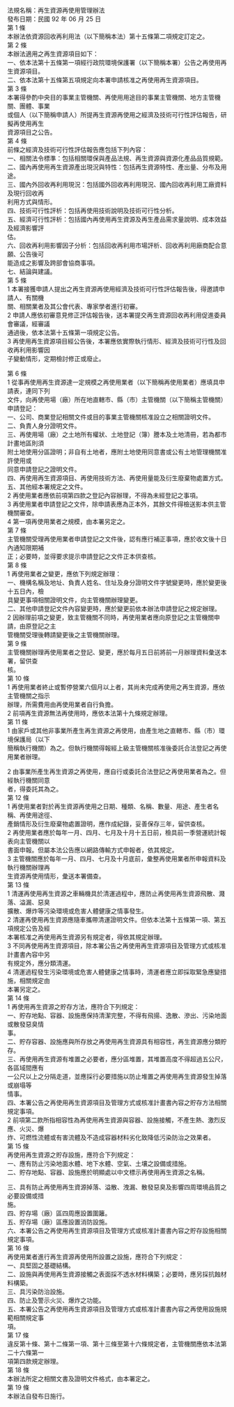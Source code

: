 法規名稱：再生資源再使用管理辦法  
發布日期：民國 92 年 06 月 25 日  
第 1 條  
本辦法依資源回收再利用法（以下簡稱本法）第十五條第二項規定訂定之。  
第 2 條  
本辦法適用之再生資源項目如下：  
一、依本法第十五條第一項經行政院環境保護署（以下簡稱本署）公告之再使用再生資源項目。  
二、依本法第十五條第五項規定向本署申請核准之再使用再生資源項目。  
第 3 條  
本署得參酌中央目的事業主管機關、再使用用途目的事業主管機關、地方主管機關、團體、事業  
或個人（以下簡稱申請人）所提再生資源再使用之經濟及技術可行性評估報告，研擬再使用再生  
資源項目之公告。  
第 4 條  
前條之經濟及技術可行性評估報告應包括下列內容：  
一、相關法令標準：包括相關環保與產品法規、再生資源與資源化產品品質規範。  
二、國內再使用再生資源產出現況與特性：包括再生資源特性、產出量、分布及用途。  
三、國內外回收再利用現況：包括國外回收再利用現況、國內回收再利用工廠資料及現行回收再  
利用方式與情形。  
四、技術可行性評析：包括再使用技術說明及技術可行性分析。  
五、經濟可行性評析：包括國內再使用再生資源及再生產品需求量說明、成本效益及經濟影響評  
估。  
六、回收再利用影響因子分析：包括回收再利用市場評析、回收再利用廠商配合意願、公告後可  
能造成之影響及跨部會協商事項。  
七、結論與建議。  
第 5 條  
1 本署接獲申請人提出之再生資源再使用經濟及技術可行性評估報告後，得邀請申請人、有關機  
關、相關業者及其公會代表、專家學者進行初審。  
2 申請人應依初審意見修正評估報告後，送本署提交再生資源回收再利用促進委員會審議，經審議  
通過後，依本法第十五條第一項規定公告。  
3 再使用再生資源項目經公告後，本署應依實際執行情形、經濟及技術可行性及回收再利用影響因  
子變動情形，定期檢討修正或廢止。  


第 6 條  
1 從事再使用再生資源達一定規模之再使用業者（以下簡稱再使用業者）應填具申請表，連同下列  
文件，向再使用場（廠）所在地直轄市、縣（市）主管機關（以下簡稱主管機關）申請登記：  
一、公司、商業登記相關文件或目的事業主管機關核准設立之相關證明文件。  
二、負責人身分證明文件。  
三、再使用場（廠）之土地所有權狀、土地登記（簿）謄本及土地清冊，若為都市計畫地區則須  
附土地使用分區證明；非自有土地者，應附土地使用同意書或公有土地管理機關准許使用或  
同意申請登記之證明文件。  
四、再使用再生資源項目、再使用技術方法、再使用量能及衍生廢棄物處置方式。  
五、其他經本署規定之文件。  
2 再使用業者應依前項第四款之登記內容辦理，不得為未經登記之事項。  
3 再使用業者申請登記之文件，除申請表應為正本外，其餘文件得檢送影本供主管機關審查。  
4 第一項再使用業者之規模，由本署另定之。  
第 7 條  
主管機關受理再使用業者申請登記之文件後，認有應行補正事項，應於收文後十日內通知限期補  
正；必要時，並得要求提示申請登記之文件正本供查核。  
第 8 條  
1 再使用業者之變更，應依下列規定辦理：  
一、機構名稱及地址、負責人姓名、住址及身分證明文件字號變更時，應於變更後十五日內，檢  
具變更事項相關證明文件，向主管機關辦理變更。  
二、其他申請登記文件內容變更時，應於變更前依本辦法申請登記之規定辦理。  
2 因辦理前項之變更，致主管機關不同時，再使用業者應向原登記之主管機關申請，由原登記之主  
管機關受理後轉請變更後之主管機關辦理。  
第 9 條  
主管機關辦理再使用業者之登記、變更，應於每月五日前將前一月辦理資料彙送本署，留供查  
核。  
第 10 條  
1 再使用業者終止或暫停營業六個月以上者，其尚未完成再使用之再生資源，應依主管機關之指示  
辦理，所需費用由再使用業者自行負擔。  
2 前項再生資源無法再使用時，應依本法第十九條規定辦理。  
第 11 條  
1 由家戶或其他非事業所產生再生資源之再使用，由產生地之直轄市、縣（市）環境保護局（以下  
簡稱執行機關）為之。但執行機關得報經上級主管機關核准後委託合法登記之再使用業者辦理。  


2 由事業所產生再生資源之再使用，應自行或委託合法登記之再使用業者為之。但經執行機關同意  
者，得委託其為之。  
第 12 條  
1 再使用業者對於再生資源再使用之日期、種類、名稱、數量、用途、產生者名稱、再使用途徑、  
產銷情形及衍生廢棄物處置證明，應作成紀錄，妥善保存三年，留供查核。  
2 再使用業者應於每年一月、四月、七月及十月十五日前，檢具前一季營運統計報表向主管機關以  
書面申報。但屬本法公告應以網路傳輸方式申報者，依其規定。  
3 主管機關應於每年一月、四月、七月及十月底前，彙整再使用業者所申報資料及執行機關辦理再  
生資源再使用情形，彙送本署備查。  
第 13 條  
1 清運再使用再生資源之車輛機具於清運過程中，應防止再使用再生資源飛散、濺落、溢漏、惡臭  
擴散、爆炸等污染環境或危害人體健康之情事發生。  
2 清運再使用再生資源應隨車攜帶清運證明文件。但依本法第十五條第一項、第五項規定公告及經  
本署核准之再使用再生資源另有規定者，得依其規定辦理。  
3 不同再使用再生資源項目，除本署公告之再使用再生資源項目及管理方式或核准計畫書內容中另  
有規定外，應分類清運。  
4 清運過程發生污染環境或危害人體健康之情事時，清運者應立即採取緊急應變措施，相關規定由  
本署另定之。  
第 14 條  
1 再使用再生資源之貯存方法，應符合下列規定：  
一、貯存地點、容器、設施應保持清潔完整，不得有飛揚、逸散、滲出、污染地面或散發惡臭情  
事。  
二、貯存容器、設施應與所存放之再使用再生資源具有相容性，再生資源應分類貯存。  
三、再使用再生資源有堆置之必要者，應分區堆置，其堆置高度不得超過五公尺，各區域間應有  
一公尺以上之分隔走道，並應採行必要措施以防止堆置之再使用再生資源發生掉落或崩塌等  
情事。  
四、本署公告之再使用再生資源項目及管理方式或核准計畫書內容之貯存方法相關規定事項。  
2 前項第二款所指相容性為再使用再生資源與容器、設施接觸，不產生熱、激烈反應、火災、爆  
炸、可燃性流體或有害流體及不造成容器材料劣化致降低污染防治之效果者。  
第 15 條  
再使用再生資源之貯存設施，應符合下列規定：  
一、應有防止污染地面水體、地下水體、空氣、土壤之設備或措施。  
二、貯存地點、容器、設施應於明顯處以中文標示再使用再生資源之名稱。  


三、具有防止再使用再生資源掉落、溢散、洩漏、散發惡臭及影響四周環境品質之必要設備或措  
施。  
四、貯存場（廠）區四周應設置圍籬。  
五、貯存場（廠）區應設置消防設施。  
六、本署公告之再使用再生資源項目及管理方式或核准計畫書內容之貯存設施相關規定事項。  
第 16 條  
再使用業者進行再生資源再使用所設置之設施，應符合下列規定：  
一、具堅固之基礎結構。  
二、設施與再使用再生資源接觸之表面採不透水材料構築；必要時，應另採抗蝕材料構築。  
三、具污染防治設施。  
四、防止及警示火災、爆炸之功能。  
五、本署公告之再使用再生資源項目及管理方式或核准計畫書內容之再使用設施規範相關規定事  
項。  
第 17 條  
違反第十條、第十二條第一項、第十三條至第十六條規定者，主管機關應依本法第二十六條第一  
項第四款規定辦理。  
第 18 條  
本辦法所定之相關文書及證明文件格式，由本署定之。  
第 19 條  
本辦法自發布日施行。  


